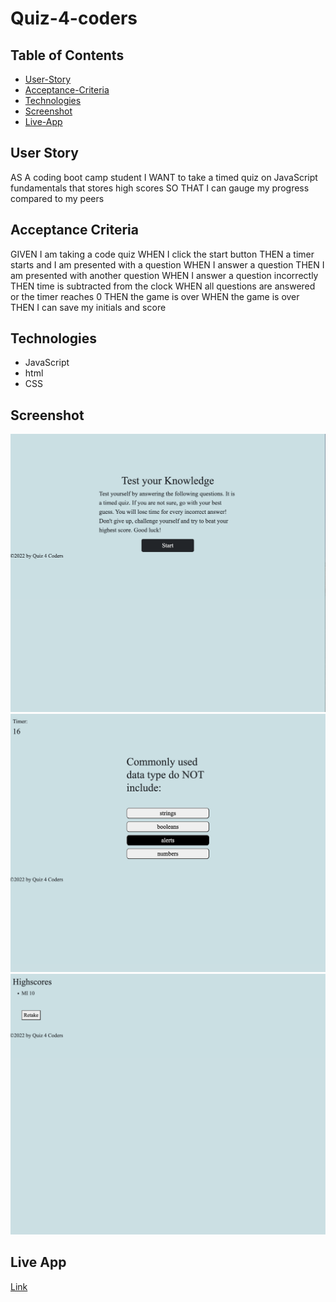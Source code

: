# Quiz-4-coders

## Table of Contents  

- [User-Story](#User-Story)
- [Acceptance-Criteria](#Acceptance-Criteria)
- [Technologies](#Technologies)
- [Screenshot](#Screenshot)
- [Live-App](#Live-app)


## User Story 

AS A coding boot camp student
I WANT to take a timed quiz on JavaScript fundamentals that stores high scores
SO THAT I can gauge my progress compared to my peers

## Acceptance Criteria

GIVEN I am taking a code quiz
WHEN I click the start button
THEN a timer starts and I am presented with a question
WHEN I answer a question
THEN I am presented with another question
WHEN I answer a question incorrectly
THEN time is subtracted from the clock
WHEN all questions are answered or the timer reaches 0
THEN the game is over
WHEN the game is over
THEN I can save my initials and score

## Technologies

- JavaScript
- html
- CSS

## Screenshot
![image](./assets/images/Quiz.png)
![image](./assets/images/Quiz-2.png)
![image](./assets/images/Quiz-3.png)

## Live App

[Link](https://msnaye.github.io/Quiz-4-coders/)